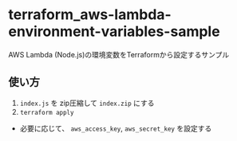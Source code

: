 # terraform_aws-lambda-environment-variables-sample
AWS Lambda (Node.js)の環境変数をTerraformから設定するサンプル

## 使い方
1. `index.js` を zip圧縮して `index.zip` にする
1. `terraform apply`
  * 必要に応じて、 `aws_access_key`, `aws_secret_key` を設定する
